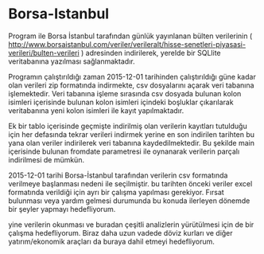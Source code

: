 # Borsa-Istanbul

Program ile Borsa İstanbul tarafından günlük yayınlanan bülten verilerinin ( http://www.borsaistanbul.com/veriler/verileralt/hisse-senetleri-piyasasi-verileri/bulten-verileri ) adresinden indirilerek, yerelde bir SQLlite veritabanına yazılması sağlanmaktadır.

Programın çalıştırıldığı zaman 2015-12-01 tarihinden çalıştırıldığı güne kadar olan verileri zip formatında indirmekte, csv dosyalarını açarak veri tabanına işlemektedir. Veri tabanına işleme sırasında csv dosyada bulunan kolon isimleri içerisinde bulunan kolon isimleri içindeki boşluklar çıkarılarak veritabanına yeni kolon isimleri ile kayıt yapılmaktadır.

Ek bir tablo içerisinde geçmişte indirilmiş olan verilerin kayıtları tutulduğu için her defasında tekrar verileri indirmek yerine en son indirilen tarihten bu yana olan veriler indirilerek veri tabanına kaydedilmektedir. Bu şekilde main içerisinde bulunan fromdate parametresi ile oynanarak verilerin parçalı indirilmesi de mümkün. 

2015-12-01 tarihi Borsa-İstanbul tarafından verilerin csv formatında verilmeye başlanması nedeni ile seçilmiştir. bu tarihten önceki veriler excel formatında verildiği için ayrı bir çalışma yapılması gerekiyor. Fırsat bulunması veya yardım gelmesi durumunda bu konuda ilerleyen dönemde bir şeyler yapmayı hedefliyorum. 

yine verilerin okunması ve buradan çeşitli analizlerin yürütülmesi için de bir çalışma hedefliyorum. Biraz daha uzun vadede döviz kurları ve diğer yatırım/ekonomik araçları da buraya dahil etmeyi hedefliyorum.

